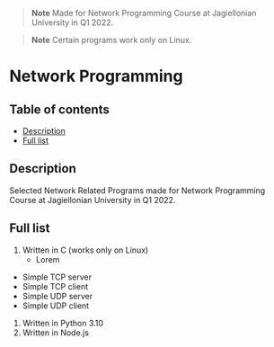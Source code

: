 > **Note**
> Made for Network Programming Course at Jagiellonian University in Q1 2022.

> **Note**
> Certain programs work only on Linux.

# Network Programming <!-- omit in toc -->

## Table of contents <!-- omit in toc -->

- [Description](#description)
- [Full list](#full-list)

## Description 

Selected Network Related Programs made for Network Programming Course at Jagiellonian University in Q1 2022.

## Full list

1. Written in C (works only on Linux)
   - Lorem 
  - Simple TCP server
  - Simple TCP client
  - Simple UDP server
  - Simple UDP client
1. Written in Python 3.10
2. Written in Node.js